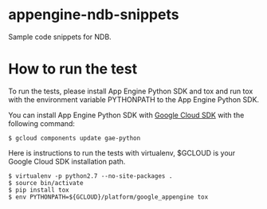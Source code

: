 appengine-ndb-snippets
======================

Sample code snippets for NDB.

How to run the test
===================

To run the tests, please install App Engine Python SDK and tox and run
tox with the environment variable PYTHONPATH to the App Engine Python SDK.

You can install App Engine Python SDK with [Google Cloud SDK](https://cloud.google.com/sdk/) with the following command:

    $ gcloud components update gae-python

Here is instructions to run the tests with virtualenv, $GCLOUD is your
Google Cloud SDK installation path.

    $ virtualenv -p python2.7 --no-site-packages .
    $ source bin/activate
    $ pip install tox
    $ env PYTHONPATH=${GCLOUD}/platform/google_appengine tox

